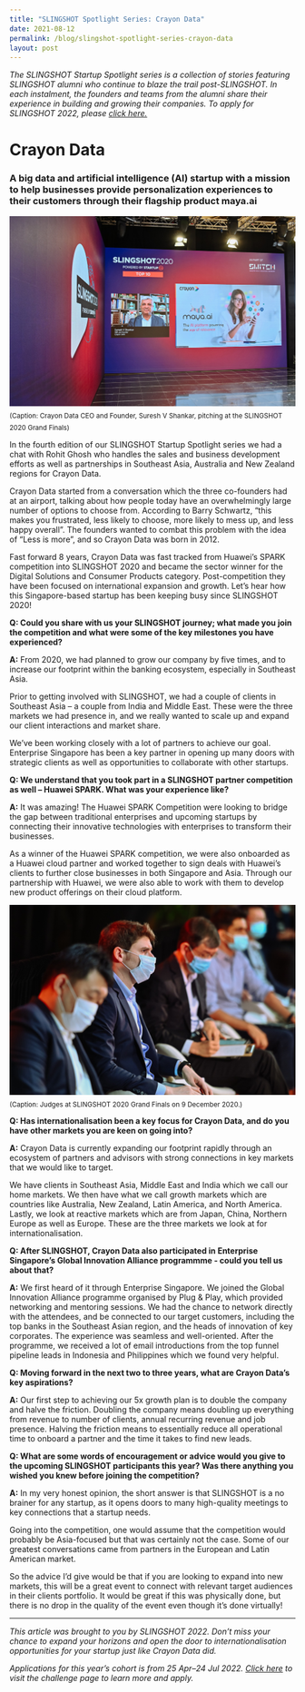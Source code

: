 ```yaml
---
title: "SLINGSHOT Spotlight Series: Crayon Data"
date: 2021-08-12
permalink: /blog/slingshot-spotlight-series-crayon-data
layout: post
---
```

*The SLINGSHOT Startup Spotlight series is a collection of stories featuring SLINGSHOT alumni who continue to blaze the trail post-SLINGSHOT. In each instalment, the founders and teams from the alumni share their experience in building and growing their companies. To apply for SLINGSHOT 2022, please [click here.](https://slingshot.agorize.com/2022-edition?t=SChLjY1dWUEJ5fLsq5wh9g&utm_source=switch&utm_medium=external&utm_campaign=slingshot2022)*

# Crayon Data
### A big data and artificial intelligence (AI) startup with a mission to help businesses provide personalization experiences to their customers through their flagship product maya.ai 

![Alt text for image on Isomer site](/images/Article_SLINGSHOT_Spotlight_CrayonData_1_web.JPG)
<sub>(Caption: Crayon Data CEO and Founder, Suresh V Shankar, pitching at the SLINGSHOT 2020 Grand Finals)</sub>

In the fourth edition of our SLINGSHOT Startup Spotlight series we had a chat with Rohit Ghosh who handles the sales and business development efforts as well as partnerships in Southeast Asia, Australia and New Zealand regions for Crayon Data.

Crayon Data started from a conversation which the three co-founders had at an airport, talking about how people today have an overwhelmingly large number of options to choose from. According to Barry Schwartz, “this makes you frustrated, less likely to choose, more likely to mess up, and less happy overall”. The founders wanted to combat this problem with the idea of “Less is more”, and so Crayon Data was born in 2012.

Fast forward 8 years, Crayon Data was fast tracked from Huawei’s SPARK competition into SLINGSHOT 2020 and became the sector winner for the Digital Solutions and Consumer Products category. Post-competition they have been focused on international expansion and growth. Let’s hear how this Singapore-based startup has been keeping busy since SLINGSHOT 2020!

**Q: Could you share with us your SLINGSHOT journey; what made you join the competition and what were some of the key milestones you have experienced?**

**A:** From 2020, we had planned to grow our company by five times, and to increase our footprint within the banking ecosystem, especially in Southeast Asia.

Prior to getting involved with SLINGSHOT, we had a couple of clients in Southeast Asia – a couple from India and Middle East. These were the three markets we had presence in, and we really wanted to scale up and expand our client interactions and market share.

We’ve been working closely with a lot of partners to achieve our goal. Enterprise Singapore has been a key partner in opening up many doors with strategic clients as well as opportunities to collaborate with other startups.

**Q: We understand that you took part in a SLINGSHOT partner competition as well – Huawei SPARK. What was your experience like?**

**A:** It was amazing! The Huawei SPARK Competition were looking to bridge the gap between traditional enterprises and upcoming startups by connecting their innovative technologies with enterprises to transform their businesses.

As a winner of the Huawei SPARK competition, we were also onboarded as a Huawei cloud partner and worked together to sign deals with Huawei’s clients to further close businesses in both Singapore and Asia. Through our partnership with Huawei, we were also able to work with them to develop new product offerings on their cloud platform. 

![Alt text for image on Isomer site](/images/Article_SLINGSHOT_Spotlight_CrayonData_4_web.JPG)
<sub>(Caption: Judges at SLINGSHOT 2020 Grand Finals on 9 December 2020.)</sub>

**Q: Has internationalisation been a key focus for Crayon Data, and do you have other markets you are keen on going into?**

**A:** Crayon Data is currently expanding our footprint rapidly through an ecosystem of partners and advisors with strong connections in key markets that we would like to target.

We have clients in Southeast Asia, Middle East and India which we call our home markets. We then have what we call growth markets which are countries like Australia, New Zealand, Latin America, and North America. Lastly, we look at reactive markets which are from Japan, China, Northern Europe as well as Europe. These are the three markets we look at for internationalisation.

**Q: After SLINGSHOT, Crayon Data also participated in Enterprise Singapore’s Global Innovation Alliance programmme - could you tell us about that?**

**A:** We first heard of it through Enterprise Singapore. We joined the Global Innovation Alliance programme organised by Plug &amp; Play, which provided networking and mentoring sessions. We had the chance to network directly with the attendees, and be connected to our target customers, including the top banks in the Southeast Asian region, and the heads of innovation of key corporates. The experience was seamless and well-oriented. After the programme, we received a lot of email introductions from the top funnel pipeline leads in Indonesia and Philippines which we found very helpful. 

**Q: Moving forward in the next two to three years, what are Crayon Data’s key aspirations?**

**A:** Our first step to achieving our 5x growth plan is to double the company and halve the friction. Doubling the company means doubling up everything from revenue to number of clients, annual recurring revenue and job presence. Halving the friction means to essentially reduce all operational time to onboard a partner and the time it takes to find new leads.

**Q: What are some words of encouragement or advice would you give to the upcoming SLINGSHOT participants this year? Was there anything you wished you knew before joining the competition?**

**A:** In my very honest opinion, the short answer is that SLINGSHOT is a no brainer for any startup, as it opens doors to many high-quality meetings to key connections that a startup needs.

Going into the competition, one would assume that the competition would probably be Asia-focused but that was certainly not the case. Some of our greatest conversations came from partners in the European and Latin American market.

So the advice I’d give would be that if you are looking to expand into new markets, this will be a great event to connect with relevant target audiences in their clients portfolio. It would be great if this was physically done, but there is no drop in the quality of the event even though it’s done virtually!

---
*This article was brought to you by SLINGSHOT 2022. Don’t miss your chance to expand your horizons and open the door to internationalisation opportunities for your startup just like Crayon Data did.*

*Applications for this year’s cohort is from 25 Apr–24 Jul 2022. [Click here](https://slingshot.agorize.com/2022-edition?t=SChLjY1dWUEJ5fLsq5wh9g&utm_source=switch&utm_medium=external&utm_campaign=slingshot2022) to visit the challenge page to learn more and apply.*